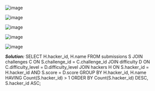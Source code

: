 
![image](https://github.com/AnjaliMizJ/HackerRank-SQL/assets/31090029/89deea14-52a3-408d-a0af-f7a63e895198)


![image](https://github.com/AnjaliMizJ/HackerRank-SQL/assets/31090029/8f808b3a-bae4-427b-bd91-550f10ad1f95)


![image](https://github.com/AnjaliMizJ/HackerRank-SQL/assets/31090029/23b44ae3-0ac5-491d-98c9-cf4e7125450a)


![image](https://github.com/AnjaliMizJ/HackerRank-SQL/assets/31090029/8050c5eb-156f-4f2c-bd48-810e16391bc1)


![image](https://github.com/AnjaliMizJ/HackerRank-SQL/assets/31090029/c398cb29-2d9b-44b2-85fd-2cb06a20b35e)

***Solution:***
  SELECT H.hacker_id, 
   H.name 
FROM   submissions S 
   JOIN challenges C 
     ON S.challenge_id = C.challenge_id 
   JOIN difficulty D 
     ON C.difficulty_level = D.difficulty_level 
   JOIN hackers H 
     ON S.hacker_id = H.hacker_id 
        AND S.score = D.score 
GROUP  BY H.hacker_id, 
  H.name 
HAVING Count(S.hacker_id) > 1 
ORDER  BY Count(S.hacker_id) DESC,  S.hacker_id ASC;







